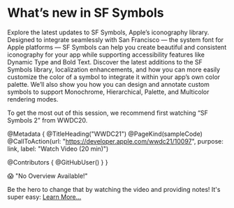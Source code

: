 # What’s new in SF Symbols

Explore the latest updates to SF Symbols, Apple’s iconography library. Designed to integrate seamlessly with San Francisco — the system font for Apple platforms — SF Symbols can help you create beautiful and consistent iconography for your app while supporting accessibility features like Dynamic Type and Bold Text. Discover the latest additions to the SF Symbols library, localization enhancements, and how you can more easily customize the color of a symbol to integrate it within your app’s own color palette. We’ll also show you how you can design and annotate custom symbols to support Monochrome, Hierarchical, Palette, and Multicolor rendering modes.

To get the most out of this session, we recommend first watching “SF Symbols 2” from WWDC20.

@Metadata {
   @TitleHeading("WWDC21")
   @PageKind(sampleCode)
   @CallToAction(url: "https://developer.apple.com/wwdc21/10097", purpose: link, label: "Watch Video (20 min)")

   @Contributors {
      @GitHubUser(<replace this with your GitHub handle>)
   }
}

😱 "No Overview Available!"

Be the hero to change that by watching the video and providing notes! It's super easy:
 [Learn More…](https://wwdcnotes.github.io/WWDCNotes/documentation/wwdcnotes/contributing)
